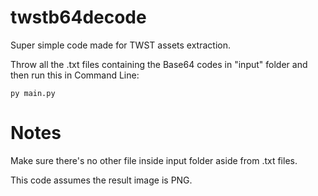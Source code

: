 # twstb64decode
Super simple code made for TWST assets extraction.

Throw all the .txt files containing the Base64 codes in "input" folder and then run this in Command Line:

```py main.py```

# Notes
Make sure there's no other file inside input folder aside from .txt files.

This code assumes the result image is PNG.
